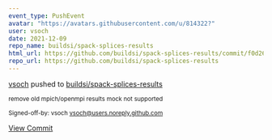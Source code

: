 ```yaml
---
event_type: PushEvent
avatar: "https://avatars.githubusercontent.com/u/814322?"
user: vsoch
date: 2021-12-09
repo_name: buildsi/spack-splices-results
html_url: https://github.com/buildsi/spack-splices-results/commit/f0d26097b0b922cdfb16fc4f6eee6fc60bab79b5
repo_url: https://github.com/buildsi/spack-splices-results
---
```


<a href='https://github.com/vsoch' target='_blank'>vsoch</a> pushed to <a href='https://github.com/buildsi/spack-splices-results' target='_blank'>buildsi/spack-splices-results</a>

<small>remove old mpich/openmpi results mock not supported

Signed-off-by: vsoch <vsoch@users.noreply.github.com></small>

<a href='https://github.com/buildsi/spack-splices-results/commit/f0d26097b0b922cdfb16fc4f6eee6fc60bab79b5' target='_blank'>View Commit</a>